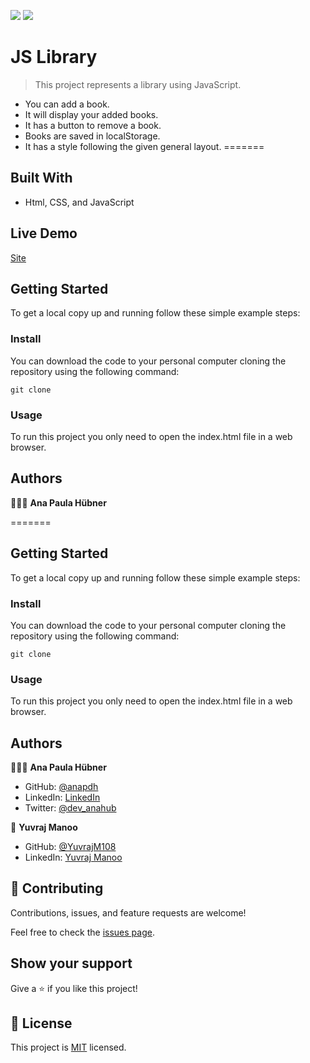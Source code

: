 ![](https://img.shields.io/badge/Microverse-blueviolet) ![](https://img.shields.io/badge/JavaScript-yellow)

# JS Library

> This project represents a library using JavaScript.

 - You can add a book.
 - It will display your added books.
 - It has a button to remove a book.
 - Books are saved in localStorage.
 - It has a style following the given general layout.
=======
 <!-- - It has a button to change the read status of the book. -->

## Built With

- Html, CSS, and JavaScript

## Live Demo

[Site](https://anapdh.github.io/awesome-books/)

## Getting Started

To get a local copy up and running follow these simple example steps:

### Install

You can download the code to your personal computer cloning the repository using the following command:

```
git clone
```

### Usage

To run this project you only need to open the index.html file in a web browser.

## Authors

👩🏼‍💻 **Ana Paula Hübner**

=======
## Getting Started

To get a local copy up and running follow these simple example steps:

### Install

You can download the code to your personal computer cloning the repository using the following command:

```
git clone
```

### Usage

To run this project you only need to open the index.html file in a web browser.

## Authors

👩🏼‍💻 **Ana Paula Hübner**

- GitHub: [@anapdh](https://github.com/anapdh)
- LinkedIn: [LinkedIn](https://www.linkedin.com/in/anapdh)
- Twitter: [@dev_anahub](https://twitter.com/dev_anahub)

👤 **Yuvraj Manoo**

-   GitHub: [@YuvrajM108](https://github.com/YuvrajM108)
-   LinkedIn: [Yuvraj Manoo](https://www.linkedin.com/in/yuvraj-manoo/)

## 🤝 Contributing

Contributions, issues, and feature requests are welcome!

Feel free to check the [issues page](https://github.com/anapdh/awesome-books/issues).

## Show your support

Give a ⭐️ if you like this project!

## 📝 License

This project is [MIT](./LICENSE) licensed.